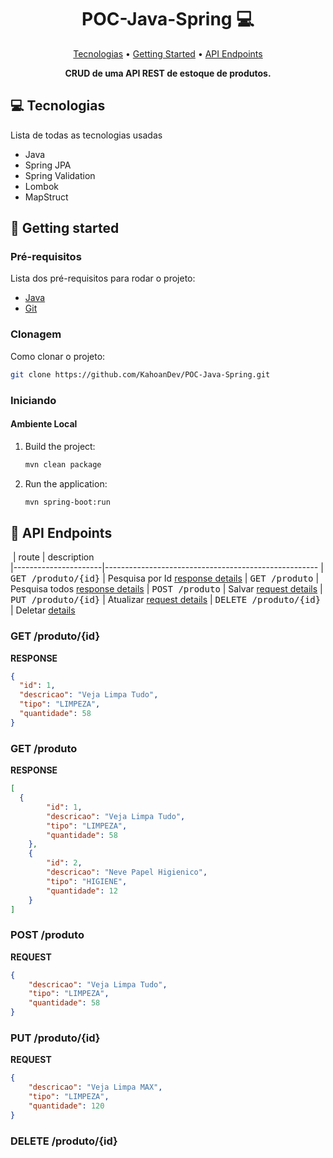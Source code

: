 <h1 align="center" style="font-weight: bold;">POC-Java-Spring 💻</h1>

<p align="center">
 <a href="#tech">Tecnologias</a> • 
 <a href="#started">Getting Started</a> • 
 <a href="#routes">API Endpoints</a>
</p>

<p align="center">
    <b>CRUD de uma API REST de estoque de produtos.</b>
</p>

<h2 id="technologies">💻 Tecnologias</h2>

Lista de todas as tecnologias usadas
- Java
- Spring JPA
- Spring Validation
- Lombok
- MapStruct

<h2 id="started">🚀 Getting started</h2>

<h3>Pré-requisitos</h3>

Lista dos pré-requisitos para rodar o projeto:

- [Java](https://www.java.com/pt-BR/download)
- [Git](https://git-scm.com/downloads)

<h3>Clonagem</h3>

Como clonar o projeto:

```bash
git clone https://github.com/KahoanDev/POC-Java-Spring.git
```

<h3>Iniciando</h3>

#### Ambiente Local

1. Build the project:
   ```bash
   mvn clean package
   ```
2. Run the application:
   ```bash
   mvn spring-boot:run
   ```

<h2 id="routes">📍 API Endpoints</h2>

​
| route               | description                                          
|----------------------|-----------------------------------------------------
| <kbd>GET /produto/{id}</kbd>     | Pesquisa por Id [response details](#get-auth-detail)
| <kbd>GET /produto</kbd>     | Pesquisa todos [response details](#get2-auth-detail)
| <kbd>POST /produto</kbd>     | Salvar [request details](#post-auth-detail)
| <kbd>PUT /produto/{id}</kbd>     | Atualizar [request details](#put-auth-detail)
| <kbd>DELETE /produto/{id}</kbd>     | Deletar [details](#delete-auth-detail)

<h3 id="get-auth-detail">GET /produto/{id}</h3>

**RESPONSE**
```json
{
  "id": 1,
  "descricao": "Veja Limpa Tudo",
  "tipo": "LIMPEZA",
  "quantidade": 58
}
```

<h3 id="get2-auth-detail">GET /produto</h3>

**RESPONSE**
```json
[
  {
        "id": 1,
        "descricao": "Veja Limpa Tudo",
        "tipo": "LIMPEZA",
        "quantidade": 58
    },
    {
        "id": 2,
        "descricao": "Neve Papel Higienico",
        "tipo": "HIGIENE",
        "quantidade": 12
    }
]
```

<h3 id="post-auth-detail">POST /produto</h3>

**REQUEST**
```json
{
    "descricao": "Veja Limpa Tudo",
    "tipo": "LIMPEZA",
    "quantidade": 58
}
```

<h3 id="put-auth-detail">PUT /produto/{id}</h3>

**REQUEST**
```json
{
    "descricao": "Veja Limpa MAX",
    "tipo": "LIMPEZA",
    "quantidade": 120
}
```

<h3 id="delete-auth-detail">DELETE /produto/{id}</h3>
